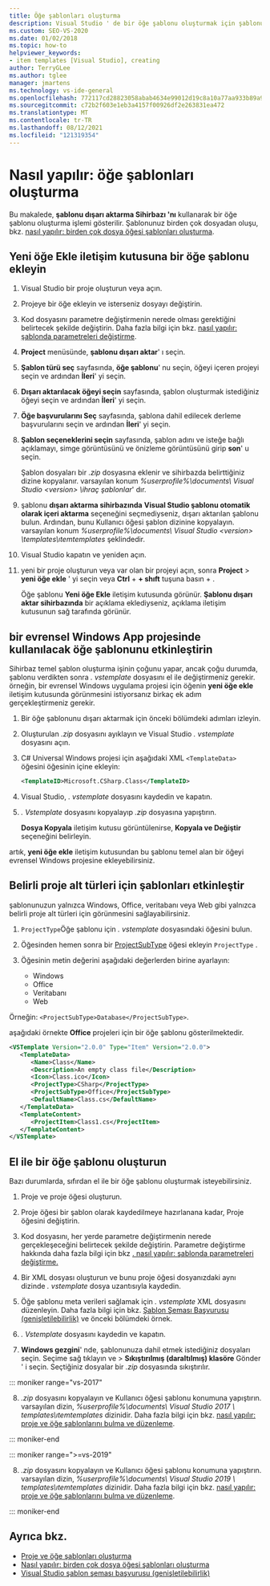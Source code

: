 ```yaml
---
title: Öğe şablonları oluşturma
description: Visual Studio ' de bir öğe şablonu oluşturmak için şablonu dışarı aktarma Sihirbazı 'nı nasıl kullanacağınızı öğrenin.
ms.custom: SEO-VS-2020
ms.date: 01/02/2018
ms.topic: how-to
helpviewer_keywords:
- item templates [Visual Studio], creating
author: TerryGLee
ms.author: tglee
manager: jmartens
ms.technology: vs-ide-general
ms.openlocfilehash: 772117cd28823058abab4634e99012d19c8a10a77aa933b89a9dd4460d39160a
ms.sourcegitcommit: c72b2f603e1eb3a4157f00926df2e263831ea472
ms.translationtype: MT
ms.contentlocale: tr-TR
ms.lasthandoff: 08/12/2021
ms.locfileid: "121319354"
---
```

# <a name="how-to-create-item-templates"></a>Nasıl yapılır: öğe şablonları oluşturma

Bu makalede, **şablonu dışarı aktarma Sihirbazı 'nı** kullanarak bir öğe şablonu oluşturma işlemi gösterilir. Şablonunuz birden çok dosyadan oluşu, bkz. [nasıl yapılır: birden çok dosya öğesi şablonları oluşturma](../ide/how-to-create-multi-file-item-templates.md).

## <a name="add-an-item-template-to-the-add-new-item-dialog-box"></a>Yeni öğe Ekle iletişim kutusuna bir öğe şablonu ekleyin

1. Visual Studio bir proje oluşturun veya açın.

1. Projeye bir öğe ekleyin ve isterseniz dosyayı değiştirin.

1. Kod dosyasını parametre değiştirmenin nerede olması gerektiğini belirtecek şekilde değiştirin. Daha fazla bilgi için bkz. [nasıl yapılır: şablonda parametreleri değiştirme](../ide/how-to-substitute-parameters-in-a-template.md).

1. **Project** menüsünde, **şablonu dışarı aktar**' ı seçin.

1. **Şablon türü seç** sayfasında, **öğe şablonu**' nu seçin, öğeyi içeren projeyi seçin ve ardından **İleri**' yi seçin.

1. **Dışarı aktarılacak öğeyi seçin** sayfasında, şablon oluşturmak istediğiniz öğeyi seçin ve ardından **İleri**' yi seçin.

1. **Öğe başvurularını Seç** sayfasında, şablona dahil edilecek derleme başvurularını seçin ve ardından **İleri**' yi seçin.

1. **Şablon seçeneklerini seçin** sayfasında, şablon adını ve isteğe bağlı açıklamayı, simge görüntüsünü ve önizleme görüntüsünü girip **son**' u seçin.

    Şablon dosyaları bir *.zip* dosyasına eklenir ve sihirbazda belirttiğiniz dizine kopyalanır. varsayılan konum *%userprofile%\documents\ Visual Studio \<version\> \ihraç şablonlar*' dır.

1. şablonu **dışarı aktarma sihirbazında** **Visual Studio şablonu otomatik olarak içeri aktarma** seçeneğini seçmediyseniz, dışarı aktarılan şablonu bulun. Ardından, bunu Kullanıcı öğesi şablon dizinine kopyalayın. varsayılan konum *%userprofile%\documents\ Visual Studio \<version\> \templates\ıtemtemplates* şeklindedir.

1. Visual Studio kapatın ve yeniden açın.

1. yeni bir proje oluşturun veya var olan bir projeyi açın, sonra **Project**  >  **yeni öğe ekle** ' yi seçin veya **Ctrl** + **+ shıft** tuşuna basın + .

   Öğe şablonu **Yeni öğe Ekle** iletişim kutusunda görünür. **Şablonu dışarı aktar sihirbazında** bir açıklama eklediyseniz, açıklama iletişim kutusunun sağ tarafında görünür.

## <a name="enable-the-item-template-to-be-used-in-a-universal-windows-app-project"></a>bir evrensel Windows App projesinde kullanılacak öğe şablonunu etkinleştirin

Sihirbaz temel şablon oluşturma işinin çoğunu yapar, ancak çoğu durumda, şablonu verdikten sonra *. vstemplate* dosyasını el ile değiştirmeniz gerekir. örneğin, bir evrensel Windows uygulama projesi için öğenin **yeni öğe ekle** iletişim kutusunda görünmesini istiyorsanız birkaç ek adım gerçekleştirmeniz gerekir.

1. Bir öğe şablonunu dışarı aktarmak için önceki bölümdeki adımları izleyin.

1. Oluşturulan *.zip* dosyasını ayıklayın ve Visual Studio *. vstemplate* dosyasını açın.

1. C# Universal Windows projesi için aşağıdaki XML `<TemplateData>` öğesini öğesinin içine ekleyin:

   ```xml
   <TemplateID>Microsoft.CSharp.Class</TemplateID>
   ```

1. Visual Studio, *. vstemplate* dosyasını kaydedin ve kapatın.

1. *. Vstemplate* dosyasını kopyalayıp *.zip* dosyasına yapıştırın.

     **Dosya Kopyala** iletişim kutusu görüntülenirse, **Kopyala ve Değiştir** seçeneğini belirleyin.

artık, **yeni öğe ekle** iletişim kutusundan bu şablonu temel alan bir öğeyi evrensel Windows projesine ekleyebilirsiniz.

## <a name="enable-templates-for-specific-project-subtypes"></a>Belirli proje alt türleri için şablonları etkinleştir

şablonunuzun yalnızca Windows, Office, veritabanı veya Web gibi yalnızca belirli proje alt türleri için görünmesini sağlayabilirsiniz.

1. `ProjectType`Öğe şablonu için *. vstemplate* dosyasındaki öğesini bulun.

1. Öğesinden hemen sonra bir [ProjectSubType](../extensibility/projectsubtype-element-visual-studio-templates.md) öğesi ekleyin `ProjectType` .

1. Öğesinin metin değerini aşağıdaki değerlerden birine ayarlayın:

    - Windows
    - Office
    - Veritabanı
    - Web

Örneğin: `<ProjectSubType>Database</ProjectSubType>`.

aşağıdaki örnekte **Office** projeleri için bir öğe şablonu gösterilmektedir.

```xml
<VSTemplate Version="2.0.0" Type="Item" Version="2.0.0">
   <TemplateData>
      <Name>Class</Name>
      <Description>An empty class file</Description>
      <Icon>Class.ico</Icon>
      <ProjectType>CSharp</ProjectType>
      <ProjectSubType>Office</ProjectSubType>
      <DefaultName>Class.cs</DefaultName>
   </TemplateData>
   <TemplateContent>
      <ProjectItem>Class1.cs</ProjectItem>
   </TemplateContent>
</VSTemplate>
```

## <a name="manually-create-an-item-template"></a>El ile bir öğe şablonu oluşturun

Bazı durumlarda, sıfırdan el ile bir öğe şablonu oluşturmak isteyebilirsiniz.

1. Proje ve proje öğesi oluşturun.

2. Proje öğesi bir şablon olarak kaydedilmeye hazırlanana kadar, Proje öğesini değiştirin.

3. Kod dosyasını, her yerde parametre değiştirmenin nerede gerçekleşeceğini belirtecek şekilde değiştirin. Parametre değiştirme hakkında daha fazla bilgi için bkz [. nasıl yapılır: şablonda parametreleri değiştirme.](../ide/how-to-substitute-parameters-in-a-template.md)

4. Bir XML dosyası oluşturun ve bunu proje öğesi dosyanızdaki aynı dizinde *. vstemplate* dosya uzantısıyla kaydedin.

5. Öğe şablonu meta verileri sağlamak için *. vstemplate* XML dosyasını düzenleyin. Daha fazla bilgi için bkz. [Şablon Şeması Başvurusu (genişletilebilirlik)](../extensibility/visual-studio-template-schema-reference.md) ve önceki bölümdeki örnek.

6. *. Vstemplate* dosyasını kaydedin ve kapatın.

7. **Windows gezgini**' nde, şablonunuza dahil etmek istediğiniz dosyaları seçin. Seçime sağ tıklayın ve   >  **Sıkıştırılmış (daraltılmış) klasöre** Gönder ' i seçin. Seçtiğiniz dosyalar bir *.zip* dosyasında sıkıştırılır.

::: moniker range="vs-2017"

8. *.zip* dosyasını kopyalayın ve Kullanıcı öğesi şablonu konumuna yapıştırın. varsayılan dizin, *%userprofile%\documents\ Visual Studio 2017 \ templates\ıtemtemplates* dizinidir. Daha fazla bilgi için bkz. [nasıl yapılır: proje ve öğe şablonlarını bulma ve düzenleme](../ide/how-to-locate-and-organize-project-and-item-templates.md).

::: moniker-end

::: moniker range=">=vs-2019"

8. *.zip* dosyasını kopyalayın ve Kullanıcı öğesi şablonu konumuna yapıştırın. varsayılan dizin, *%userprofile%\documents\ Visual Studio 2019 \ templates\ıtemtemplates* dizinidir. Daha fazla bilgi için bkz. [nasıl yapılır: proje ve öğe şablonlarını bulma ve düzenleme](../ide/how-to-locate-and-organize-project-and-item-templates.md).

::: moniker-end

## <a name="see-also"></a>Ayrıca bkz.

- [Proje ve öğe şablonları oluşturma](../ide/creating-project-and-item-templates.md)
- [Nasıl yapılır: birden çok dosya öğesi şablonları oluşturma](../ide/how-to-create-multi-file-item-templates.md)
- [Visual Studio şablon şeması başvurusu (genişletilebilirlik)](../extensibility/visual-studio-template-schema-reference.md)
